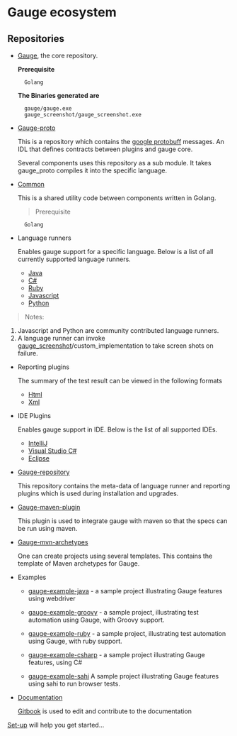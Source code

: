 # Gauge ecosystem

## Repositories

* [Gauge](https://github.com/getgauge), the core repository.

    **Prerequisite**

        Golang

    **The Binaries generated are**

        gauge/gauge.exe
        gauge_screenshot/gauge_screenshot.exe

* [Gauge-proto](https://github.com/getgauge/gauge-proto)

    This is a repository which contains the  [google protobuff](https://github.com/google/protobuf) messages. An IDL that defines contracts between plugins and gauge core.

    Several components uses this repository as a sub module. It takes gauge_proto compiles it into the specific language.

* [Common](https://github.com/getgauge/common)

    This is a shared utility code between components written in Golang.

    > Prerequisite

        Golang


* Language runners

    Enables gauge support for a specific language. Below is a list of all currently supported language runners.
    * [Java](https://github.com/getgauge/gauge-java)
    * [C#](https://github.com/getgauge/gauge-csharp)
    * [Ruby](https://github.com/getgauge/gauge-ruby)
    * [Javascript](https://github.com/getgauge-contrib/gauge-js)
    * [Python](https://github.com/kashishm/gauge-python)

> Notes:
1. Javascript and Python are community contributed language runners.
2. A language runner can invoke [gauge_screenshot](https://github.com/getgauge/gauge_screenshot)/custom_implementation to take screen shots on failure.


* Reporting plugins

    The summary of the test result can be viewed in the following formats
    * [Html](https://github.com/getgauge/html-report)
    * [Xml](https://github.com/getgauge/xml-report)

* IDE Plugins

    Enables gauge support in IDE. Below is the list of all supported IDEs.
    * [IntelliJ](https://github.com/getgauge/Intellij-Plugin)
    * [Visual Studio C#](https://github.com/getgauge/gauge-visualstudio)
    * [Eclipse](https://github.com/getgauge/gauge-eclipse)

* [Gauge-repository](https://github.com/getgauge/gauge-repository)

    This repository contains the meta-data of language runner and reporting plugins which is used during installation and upgrades.

* [Gauge-maven-plugin](https://github.com/getgauge/gauge-maven-plugin)

    This plugin is used to integrate gauge with maven so that the specs can be run using maven.

* [Gauge-mvn-archetypes](https://github.com/getgauge/gauge-mvn-archetypes)

    One can create projects using several templates. This contains the template of Maven archetypes for Gauge.

* Examples

    * [gauge-example-java](https://github.com/getgauge/gauge-example-java) - a sample project illustrating Gauge features using webdriver

    * [gauge-example-groovy](https://github.com/getgauge/gauge-example-groovy) - a sample project, illustrating test automation using Gauge, with Groovy support.

    * [gauge-example-ruby](https://github.com/getgauge/gauge-example-ruby) - a sample project, illustrating test automation using Gauge, with ruby support.

    * [gauge-example-csharp](https://github.com/getgauge/gauge-example-csharp) - a sample project illustrating Gauge features, using C#

    * [gauge-example-sahi](https://github.com/getgauge/gauge-example-sahi)
A sample project illustrating Gauge features using sahi to run browser tests.

* [Documentation](https://github.com/getgauge/documentation)

    [Gitbook](https://github.com/GitbookIO/editor-legacy/releases) is used to edit and contribute to the documentation

[Set-up](set-up/readme.md) will help you get started...

